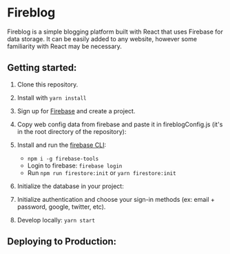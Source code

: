 # Fireblog

Fireblog is a simple blogging platform built with React that uses Firebase for data storage. It can be easily added to any website, however some familiarity with React may be necessary. 

## Getting started:
1. Clone this repository.
2. Install with `yarn install`
3. Sign up for [Firebase](https://firebase.google.com) and create a project.
4. Copy web config data from firebase and paste it in fireblogConfig.js (it's in the root directory of the repository):

5. Install and run the [firebase CLI](https://firebase.google.com/docs/cli/):
   - `npm i -g firebase-tools`
   - Login to firebase: `firebase login`
   - Run `npm run firestore:init` or `yarn firestore:init`

5. Initialize the database in your project:

6. Initialize authentication and choose your sign-in methods (ex: email + password, google, twitter, etc).

7. Develop locally: `yarn start`


## Deploying to Production:
